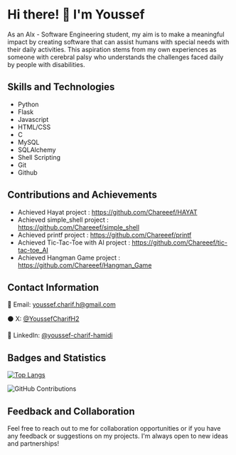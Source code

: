 # Hi there! 👋 I'm Youssef


As an Alx - Software Engineering student, my aim is to make a meaningful impact by creating software that can assist humans with special needs with their daily activities. This aspiration stems from my own experiences as someone with cerebral palsy who understands the challenges faced daily by people with disabilities.


## Skills and Technologies 

- Python
- Flask
- Javascript
- HTML/CSS
- C
- MySQL
- SQLAlchemy
- Shell Scripting
- Git
- Github

## Contributions and Achievements 

- Achieved Hayat project : https://github.com/Chareeef/HAYAT 
- Achieved simple_shell project : https://github.com/Chareeef/simple_shell 
- Achieved printf project : https://github.com/Chareeef/printf
- Achieved Tic-Tac-Toe with AI project : https://github.com/Chareeef/tic-tac-toe_AI
- Achieved Hangman Game project : https://github.com/Chareeef/Hangman_Game

## Contact Information 

📧 Email: youssef.charif.h@gmail.com 

⚫ X: [@YoussefCharifH2](https://x.com/YoussefCharifH2) 

🔵 LinkedIn: [@youssef-charif-hamidi](https://www.linkedin.com/youssef-charif-hamidi) 

## Badges and Statistics 

[![Top Langs](https://github-readme-stats.vercel.app/api/top-langs/?username=Chareeef&layout=compact)](https://github.com/Chareeef) 

![GitHub Contributions](https://github-readme-streak-stats.herokuapp.com/?user=Chareeef) 

## Feedback and Collaboration 

Feel free to reach out to me for collaboration opportunities or if you have any feedback or suggestions on my projects. I'm always open to new ideas and partnerships!
